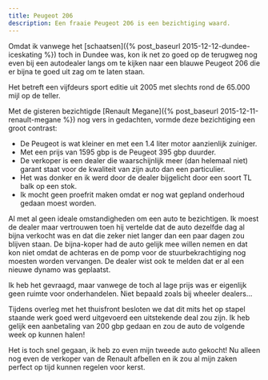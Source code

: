 ```yaml
---
title: Peugeot 206
description: Een fraaie Peugeot 206 is een bezichtiging waard.
---
```

Omdat ik vanwege het [schaatsen]({% post_baseurl 2015-12-12-dundee-iceskating %}) toch in Dundee was, kon ik net zo goed op de terugweg nog even bij een autodealer langs om te kijken naar een blauwe Peugeot 206 die er bijna te goed uit zag om te laten staan.

<a name="more"></a>

Het betreft een vijfdeurs sport editie uit 2005 met slechts rond de 65.000 mijl op de teller.

Met de gisteren bezichtigde [Renault Megane]({% post_baseurl 2015-12-11-renault-megane %}) nog vers in gedachten, vormde deze bezichtiging een groot contrast:

- De Peugeot is wat kleiner en met een 1.4 liter motor aanzienlijk zuiniger.
- Met een prijs van 1595 gbp is de Peugeot 395 gbp duurder.
- De verkoper is een dealer die waarschijnlijk meer (dan helemaal niet) garant staat voor de kwaliteit van zijn auto dan een particulier.
- Het was donker en ik werd door de dealer bijgelicht door een soort TL balk op een stok.
- Ik mocht geen proefrit maken omdat er nog wat gepland onderhoud gedaan moest worden.

Al met al geen ideale omstandigheden om een auto te bezichtigen. Ik moest de dealer maar vertrouwen toen hij vertelde dat de auto dezelfde dag al bijna verkocht was en dat die zeker niet langer dan een paar dagen zou blijven staan. De bijna-koper had de auto gelijk mee willen nemen en dat kon niet omdat de achteras en de pomp voor de stuurbekrachtiging nog moesten worden vervangen. De dealer wist ook te melden dat er al een nieuwe dynamo was geplaatst.

Ik heb het gevraagd, maar vanwege de toch al lage prijs was er eigenlijk geen ruimte voor onderhandelen. Niet bepaald zoals bij wheeler dealers...

Tijdens overleg met het thuisfront besloten we dat dit mits het op stapel staande werk goed werd uitgevoerd een uitstekende deal zou zijn. Ik heb gelijk een aanbetaling van 200 gbp gedaan en zou de auto de volgende week op kunnen halen!

Het is toch snel gegaan, ik heb zo even mijn tweede auto gekocht! Nu alleen nog even de verkoper van de Renault afbellen en ik zou al mijn zaken perfect op tijd kunnen regelen voor kerst.